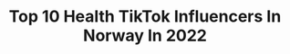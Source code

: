 ---
title: Top 10 Health TikTok Influencers In Norway In 2022
description: >-
  Find top health TikTok influencers in Norway in 2022. Most popular hashtags: #foryou #foryoupage #fyp #norway.
platform: TikTok
hits: 10
text_top: Identify the best TikTok influencers on inBeat.
text_bottom: Our search engine aggregates 10 TikTok influencers like this in Norway for you to connect with.
profiles:
  - username: "vildingsmarsteins"
    fullname: >-
      vildingsmarsteins
    bio: >-
      My dog is totally fine! She ate a flower! The vet says she is a healthy doggo!🇳🇴
    location: "Norway"
    followers: 123800
    engagement: 1697
    commentsToLikes: 0.013606
    id: ckbkryk2gmp8j0j23q7f522ei
    verified: false
    hashtags: "#spookyseason, #cursedtiktoks, #dog"
  - username: "ainarodde"
    fullname: >-
      Wasian💞
    bio: >-
      🇹🇭/🇳🇴 Takk for 10k😍 Følg meg på insta ⬆️⬆️⬆️⬆️⬆️⬆️⬆️⬆️ Haugesund e plassn
    location: "Norway"
    followers: 11500
    engagement: 888
    commentsToLikes: 0.021002
    id: ckb9cyn31zywp0j23eo776v8l
    verified: false
    hashtags: "#norway, #foryoupage, #foryou, #wasian"
  - username: "30secondkitchen"
    fullname: >-
      30secondkitchen
    bio: >-
      Okay stop! Collaborate and listen! Welcome to my 30-second kitchen? 🇺🇸🇵🇭🇳🇴
    location: "Norway"
    followers: 24300
    engagement: 823
    commentsToLikes: 0.017493
    id: ckb9bynpjyepl0j23f8aa4oca
    verified: false
    hashtags: "#easyrecipechallenge, #diy, #norway, #norge"
  - username: "nataliemluther"
    fullname: >-
      nataliemluther
    bio: >-
      Helsefagarbeider 23 y/o 🇳🇴
    location: "Norway"
    followers: 19900
    engagement: 1177
    commentsToLikes: 0.068040
    id: ckbffkyg6a8wx0j23e4c5tr16
    verified: false
    hashtags: "#foryoupage, #foryou, #tiktoknorge, #love"
  - username: "ellenaabol"
    fullname: >-
      Ellen Aabol
    bio: >-
      > Ellen Irene > Influencer 📸 > IG: @ellenaabol > Ginger from Norway ❤️
    location: "Norway"
    followers: 109700
    engagement: 919
    commentsToLikes: 0.026970
    id: ckbkukmqepomi0j232rz7mxrr
    verified: true
    hashtags: "#fakta, #fyp, #norsk, #food"
  - username: "piotrkindafunny"
    fullname: >-
      Awkward is my middle name🙃
    bio: >-
      Current population : 9013😈 Follow for a 🍪 16 Add me on Snapchat : pkatan1
    location: "Norway"
    followers: 9454
    engagement: 1538
    commentsToLikes: 0.026292
    id: ck9ngnchcfcs40j78nfsf6sg7
    verified: false
    hashtags: "#foryou, #simpsons, #foryoupage, #viral"
  - username: "vscogirl.andioop_"
    fullname: >-
      Anna Gubina🎀
    bio: >-
      ☆ ☆ ☆ ☆ ☆ i love you
    location: "Norway"
    followers: 4178
    engagement: 1369
    commentsToLikes: 0.016199
    id: ckbvx68dmueyd0j23k8oclvde
    verified: false
    hashtags: "#foryoupage, #foryou, #fyp, #acnefighter"
  - username: "victoriaanadine"
    fullname: >-
      Victoria Nadine
    bio: >-
      A R T I S T🎤❣️ INSTAGRAM: Victoriaaofficial «Let me down» out now!!
    location: "Norway"
    followers: 58000
    engagement: 619
    commentsToLikes: 0.010334
    id: cka62072expak0i78ikfwfbir
    verified: false
    hashtags: "#fyp, #obhnordica, #heather, #foryou"
  - username: "yash.254978"
    fullname: >-
      Yash
    bio: >-
      Entertainer 👑 🙈
    location: "Norway"
    followers: 3514
    engagement: 739
    commentsToLikes: 0.000000
    id: ck9eq2cb5vbh30j78kdofid1r
    verified: false
    hashtags: "#tiktokpakistan, #pakistanimuser, #foryou, #tiktoknorway"
  - username: "kjuusmooen"
    fullname: >-
      Anniken Kjuusmoen Jacobsen
    bio: >-
      19 y/o Instagram: kjuusmooen
    location: "Norway"
    followers: 25400
    engagement: 416
    commentsToLikes: 0.012004
    id: ckdsqxcxsou4b0j23vzstq70w
    verified: false
    hashtags: "#foryou, #norway, #fyp, #humor"
---